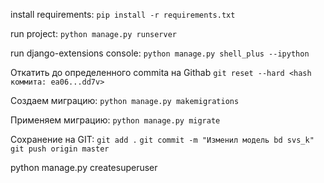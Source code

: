 install requirements: 
`pip install -r requirements.txt`

run project:
`python manage.py runserver`

run django-extensions console: 
`python manage.py shell_plus --ipython`

Откатить до определенного commita на Githab
`git reset --hard <hash коммита: ea06...dd7v>`

Создаем миграцию:
`python manage.py makemigrations`

Применяем миграцию:
`python manage.py migrate`

Сохранение на GIT:
`git add .`
`git commit -m "Изменил модель bd svs_k"`
`git push origin master`

python manage.py createsuperuser